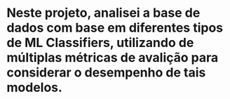 # Neste projeto, analisei a base de dados com base em diferentes tipos de ML Classifiers, utilizando de múltiplas métricas de avalição para considerar o desempenho de tais modelos.
